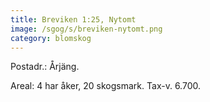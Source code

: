 ```yaml
---
title: Breviken 1:25, Nytomt
image: /sgog/s/breviken-nytomt.png
category: blomskog
---
```


Postadr.: Årjäng.

Areal: 4 har åker, 20 skogsmark. Tax-v. 6.700.
